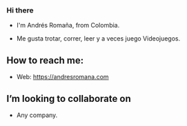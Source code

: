 ### Hi there 

- I'm Andrés Romaña, from Colombia.

- Me gusta trotar, correr, leer y a veces juego Videojuegos.

<!--
## &#x1f4c8; My GitHub Stats

 <a href="https://github.com/allislove/allislove">
  <img align="center" src="https://github-readme-stats.vercel.app/api?username=Allislove" />
</a>
-->

## How to reach me:
- Web: https://andresromana.com
<!-- - LinkedIn: https://linkedin.com/in/andres-romana/
- The Blog is active now!.
    * Blog: https://blog.andresromana.com



## I’m currently learning ...
- ( C++, JavaScript, React )
 
## I'm doing ...:
- A Parking lot Application for the city of Medellin
- See you soon 👋 -->

## I’m looking to collaborate on

- Any company.
<!--
**Allislove/Allislove** is a ✨ _special_ ✨ repository because its `README.md` (this file) appears on your GitHub profile.

Here are some ideas to get you started:

- 🔭 I’m currently working on ...
- 🤔 I’m looking for help with ...
- 💬 Ask me about ...
- 😄 Pronouns: ...
- ⚡ Fun fact: ...
-->
